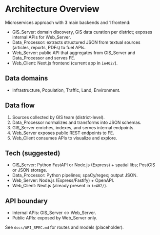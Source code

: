 # Architecture Overview

Microservices approach with 3 main backends and 1 frontend:

- GIS_Server: domain discovery, GIS data curation per district; exposes internal APIs for Web_Server.
- Data_Processor: extracts structured JSON from textual sources (articles, reports, PDFs) to fuel APIs.
- Web_Server: public API that aggregates from GIS_Server and Data_Processor and serves FE.
- Web_Client: Next.js frontend (current app in `ie402/`).

## Data domains
- Infrastructure, Population, Traffic, Land, Environment.

## Data flow
1. Sources collected by GIS team (district-level).
2. Data_Processor normalizes and transforms into JSON schemas.
3. GIS_Server enriches, indexes, and serves internal endpoints.
4. Web_Server exposes public REST endpoints to FE.
5. Web_Client consumes APIs to visualize and explore.

## Tech (suggested)
- GIS_Server: Python FastAPI or Node.js (Express) + spatial libs; PostGIS or JSON storage.
- Data_Processor: Python pipelines; spaCy/regex; output JSON.
- Web_Server: Node.js (Express/Fastify) + OpenAPI.
- Web_Client: Next.js (already present in `ie402/`).

## API boundary
- Internal APIs: GIS_Server <-> Web_Server.
- Public APIs: exposed by Web_Server only.

See `docs/API_SPEC.md` for routes and models (placeholder).
